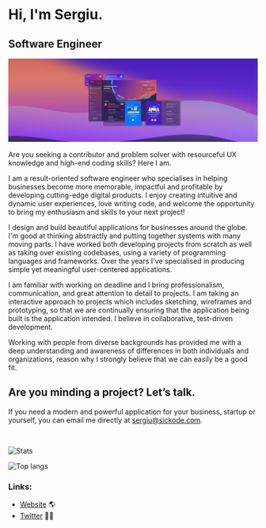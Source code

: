 # Hi, I'm Sergiu.

## Software Engineer

<img src="https://raw.githubusercontent.com/sergiuwaxmann/sergiuwaxmann/master/assets/header.png">

Are you seeking a contributor and problem solver with resourceful UX knowledge and high-end coding skills? Here I am.

I am a result-oriented software engineer who specialises in helping businesses become more memorable, impactful and profitable by developing cutting-edge digital products. I enjoy creating intuitive and dynamic user experiences, love writing code, and welcome the opportunity to bring my enthusiasm and skills to your next project!

I design and build beautiful applications for businesses around the globe. I'm good at thinking abstractly and putting together systems with many moving parts. I have worked both developing projects from scratch as well as taking over existing codebases, using a variety of programming languages and frameworks. Over the years I've specialised in producing simple yet meaningful user-centered applications.

I am familiar with working on deadline and I bring professionalism, communication, and great attention to detail to projects. I am taking an interactive approach to projects which includes sketching, wireframes and prototyping, so that we are continually ensuring that the application being built is the application intended. I believe in collaborative, test-driven development.

Working with people from diverse backgrounds has provided me with a deep understanding and awareness of differences in both individuals and organizations, reason why I strongly believe that we can easily be a good fit.

## Are you minding a project? Let’s talk.

If you need a modern and powerful application for your business, startup or yourself, you can email me directly at <a href="mailto:sergiu@sickode.com?subject=Let's%20talk">sergiu@sickode.com</a>.

<br>

![Stats](https://sickodewebdesign-github-readme-stats.vercel.app/api?username=sergiuwaxmann&hide=stars,prs,issues,contribs&include_all_commits=true&count_private=true&bg_color=0F172A&title_color=3B82F6&text_color=F8FAFC&show_icons=true&icon_color=3B82F6&border_radius=10&hide_title=true&hide_border=true)

![Top langs](https://sickodewebdesign-github-readme-stats.vercel.app/api/top-langs/?username=sergiuwaxmann&layout=compact&bg_color=0F172A&title_color=3B82F6&text_color=F8FAFC&border_radius=10&hide_title=true&hide_border=true)

### Links:

- <a href="https://www.sickode.com">Website</a> 🌎
- <a href="https://www.twitter.com/sergiuwaxmann">Twitter</a> 🤟🏼
